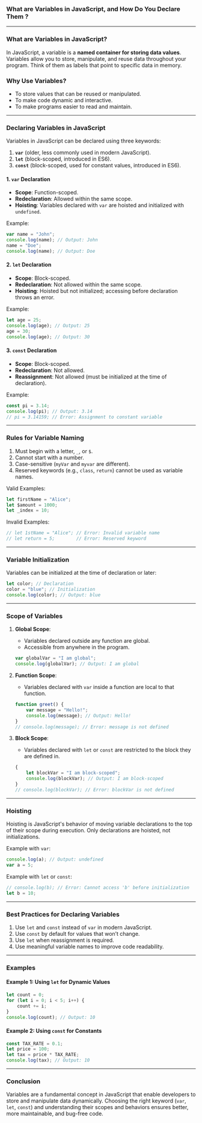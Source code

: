 ### **What are Variables in JavaScript, and How Do You Declare Them ?**

---

### **What are Variables in JavaScript?**

In JavaScript, a variable is a **named container for storing data values**. Variables allow you to store, manipulate, and reuse data throughout your program. Think of them as labels that point to specific data in memory.

### **Why Use Variables?**
- To store values that can be reused or manipulated.
- To make code dynamic and interactive.
- To make programs easier to read and maintain.

---

### **Declaring Variables in JavaScript**

Variables in JavaScript can be declared using three keywords:
1. **`var`** (older, less commonly used in modern JavaScript).
2. **`let`** (block-scoped, introduced in ES6).
3. **`const`** (block-scoped, used for constant values, introduced in ES6).

#### **1. `var` Declaration**
- **Scope**: Function-scoped.
- **Redeclaration**: Allowed within the same scope.
- **Hoisting**: Variables declared with `var` are hoisted and initialized with `undefined`.

Example:
```javascript
var name = "John";
console.log(name); // Output: John
name = "Doe";
console.log(name); // Output: Doe
```

#### **2. `let` Declaration**
- **Scope**: Block-scoped.
- **Redeclaration**: Not allowed within the same scope.
- **Hoisting**: Hoisted but not initialized; accessing before declaration throws an error.

Example:
```javascript
let age = 25;
console.log(age); // Output: 25
age = 30; 
console.log(age); // Output: 30
```

#### **3. `const` Declaration**
- **Scope**: Block-scoped.
- **Redeclaration**: Not allowed.
- **Reassignment**: Not allowed (must be initialized at the time of declaration).

Example:
```javascript
const pi = 3.14;
console.log(pi); // Output: 3.14
// pi = 3.14159; // Error: Assignment to constant variable
```

---

### **Rules for Variable Naming**
1. Must begin with a letter, `_`, or `$`.
2. Cannot start with a number.
3. Case-sensitive (`myVar` and `myvar` are different).
4. Reserved keywords (e.g., `class`, `return`) cannot be used as variable names.

Valid Examples:
```javascript
let firstName = "Alice";
let $amount = 1000;
let _index = 10;
```

Invalid Examples:
```javascript
// let 1stName = "Alice"; // Error: Invalid variable name
// let return = 5;        // Error: Reserved keyword
```

---

### **Variable Initialization**

Variables can be initialized at the time of declaration or later:
```javascript
let color; // Declaration
color = "blue"; // Initialization
console.log(color); // Output: blue
```

---

### **Scope of Variables**
1. **Global Scope**:
   - Variables declared outside any function are global.
   - Accessible from anywhere in the program.
   ```javascript
   var globalVar = "I am global";
   console.log(globalVar); // Output: I am global
   ```

2. **Function Scope**:
   - Variables declared with `var` inside a function are local to that function.
   ```javascript
   function greet() {
       var message = "Hello!";
       console.log(message); // Output: Hello!
   }
   // console.log(message); // Error: message is not defined
   ```

3. **Block Scope**:
   - Variables declared with `let` or `const` are restricted to the block they are defined in.
   ```javascript
   {
       let blockVar = "I am block-scoped";
       console.log(blockVar); // Output: I am block-scoped
   }
   // console.log(blockVar); // Error: blockVar is not defined
   ```

---

### **Hoisting**

Hoisting is JavaScript's behavior of moving variable declarations to the top of their scope during execution. Only declarations are hoisted, not initializations.

Example with `var`:
```javascript
console.log(a); // Output: undefined
var a = 5;
```

Example with `let` or `const`:
```javascript
// console.log(b); // Error: Cannot access 'b' before initialization
let b = 10;
```

---

### **Best Practices for Declaring Variables**
1. Use `let` and `const` instead of `var` in modern JavaScript.
2. Use `const` by default for values that won’t change.
3. Use `let` when reassignment is required.
4. Use meaningful variable names to improve code readability.

---

### **Examples**

#### Example 1: Using `let` for Dynamic Values
```javascript
let count = 0;
for (let i = 0; i < 5; i++) {
    count += i;
}
console.log(count); // Output: 10
```

#### Example 2: Using `const` for Constants
```javascript
const TAX_RATE = 0.1;
let price = 100;
let tax = price * TAX_RATE;
console.log(tax); // Output: 10
```

---

### **Conclusion**

Variables are a fundamental concept in JavaScript that enable developers to store and manipulate data dynamically. Choosing the right keyword (`var`, `let`, `const`) and understanding their scopes and behaviors ensures better, more maintainable, and bug-free code. 